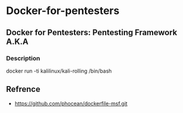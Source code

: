 # Docker-for-pentesters
## Docker for Pentesters: Pentesting Framework A.K.A 

### Description

docker run -ti kalilinux/kali-rolling /bin/bash



## Refrence 
- https://github.com/phocean/dockerfile-msf.git